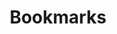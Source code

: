 ---
title: "Bookmarks"
created: 2023-08-06T10:00:22+10:00
modified: 2023-09-09T22:35:23+10:00
tags:
- evergreen
- compendium
---